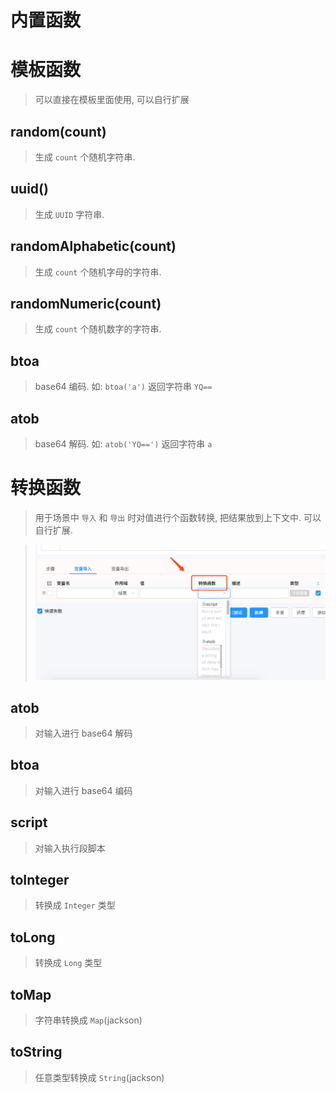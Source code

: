 # 内置函数

# 模板函数

> 可以直接在模板里面使用, 可以自行扩展

## random(count)

> 生成 `count` 个随机字符串.

## uuid()

> 生成 `UUID` 字符串.

## randomAlphabetic(count)

> 生成 `count` 个随机字母的字符串.

## randomNumeric(count)

> 生成 `count` 个随机数字的字符串.

## btoa

> base64 编码. 如: `btoa('a')` 返回字符串 `YQ==`

## atob

> base64 解码. 如: `atob('YQ==')` 返回字符串 `a`

# 转换函数

> 用于场景中 `导入` 和 `导出` 时对值进行个函数转换, 把结果放到上下文中. 可以自行扩展.

> ![](./images/import-export-functions.png)

## atob

> 对输入进行 base64 解码

## btoa

> 对输入进行 base64 编码

## script

> 对输入执行段脚本

## toInteger

> 转换成 `Integer` 类型

## toLong

> 转换成 `Long` 类型

## toMap

> 字符串转换成 `Map`(jackson)

## toString

> 任意类型转换成 `String`(jackson)
